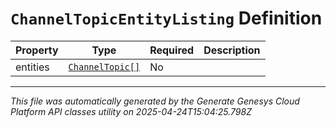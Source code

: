# `ChannelTopicEntityListing` Definition

| Property | Type | Required | Description |
|----------|------|----------|-------------|
| entities | [`ChannelTopic[]`](channeltopic-definition.md) | No |  |

---

*This file was automatically generated by the Generate Genesys Cloud Platform API classes utility on 2025-04-24T15:04:25.798Z*